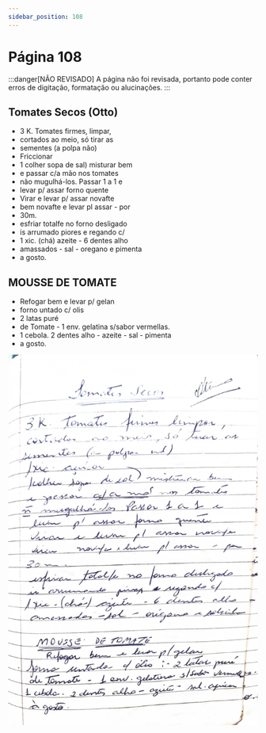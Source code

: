 ```yaml
---
sidebar_position: 108
---
```

# Página 108
:::danger[NÃO REVISADO]
A página não foi revisada, portanto pode conter erros de digitação, formatação ou alucinações.
:::
## Tomates Secos (Otto)

*   3 K. Tomates firmes, limpar,
*   cortados ao meio, só tirar as
*   sementes (a polpa não)
*   Friccionar
*   1 colher sopa de sal) misturar bem
*   e passar c/a mão nos tomates
*   não mugulhá-los. Passar 1 a 1 e
*   levar p/ assar forno quente
*   Virar e levar p/ assar novafte
*   bem novafte e levar pl assar - por
*   30m.
*   esfriar totalfe no forno desligado
*   is arrumado piores e regando c/
*   1 xic. (chá) azeite - 6 dentes alho
*   amassados - sal - oregano e pimenta
*   a gosto.

## MOUSSE DE TOMATE

*   Refogar bem e levar p/ gelan
*   forno untado c/ olis
*   2 latas puré
*   de Tomate - 1 env. gelatina s/sabor vermellas.
*   1 cebola. 2 dentes alho - azeite - sal - pimenta
*   a gosto.

![imagem base](./images/page_108.png)